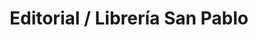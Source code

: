 ---
title: "Editorial / Librería San Pablo"
url: /miraflores/editorial-libreria-san-pablo/
shop: Bücher
---